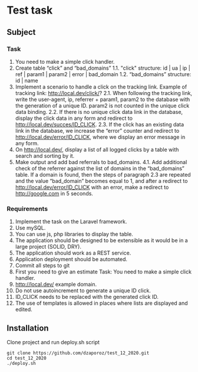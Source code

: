 # Test task

## Subject

### Task
1. You need to make a simple click handler.
1. Create table “click” and “bad_domains”
1.1. "click" structure: id | ua | ip | ref | param1 | param2 | error | bad_domain
1.2. “bad_domains” structure: id | name
2. Implement a scenario to handle a click on the tracking link. Example of tracking link: http://local.dev/click/?
2.1. When following the tracking link, write the user-agent, ip, referrer + param1, param2 to the database with the generation of a unique ID. param2 is not counted in the unique click data binding.
2.2. If there is no unique click data link in the database, display the click data in any form and redirect to http://local.dev/succes/ID_CLICK.
2.3. If the click has an existing data link in the database, we increase the “error” counter and redirect to http://local.dev/error/ID_CLICK, where we display an error message in any form.
3. On http://local.dev/, display a list of all logged clicks by a table with search and sorting by it.
4. Make output and add bad referrals to bad_domains.
4.1. Add additional check of the referrer against the list of domains in the “bad_domains” table. If a domain is found, then the steps of paragraph 2.3 are repeated and the value “bad_domain” becomes equal to 1, and after a redirect to http://local.dev/error/ID_CLICK with an error, make a redirect to http://google.com in 5 seconds. 

### Requirements
1. Implement the task on the Laravel framework.
2. Use mySQL.
3. You can use js, php libraries to display the table.
4. The application should be designed to be extensible as it would be in a large project (SOLID, DRY).
5. The application should work as a REST service.
6. Application deployment should be automated.
7. Commit all steps to git
8. First you need to give an estimate Task: You need to make a simple click handler.
9. http://local.dev/ example domain.
10. Do not use autoincrement to generate a unique ID click.
11. ID_CLICK needs to be replaced with the generated click ID.
12. The use of templates is allowed in places where lists are displayed and edited.

## Installation
Clone project and run deploy.sh script
```
git clone https://github.com/dzaporoz/test_12_2020.git
cd test_12_2020
./deploy.sh
